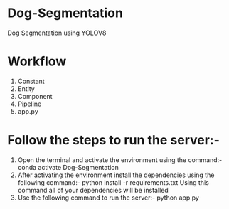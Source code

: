 # Dog-Segmentation
Dog Segmentation using YOLOV8


# Workflow
1. Constant
2. Entity
3. Component
4. Pipeline
5. app.py


# Follow the steps to run the server:-
1. Open the terminal and activate the environment using the command:- 
    conda activate Dog-Segmentation
2. After activating the environment install the dependencies using the following command:-
    python install -r requirements.txt
    Using this command all of your dependencies will be installed
3. Use the following command to run the server:-
    python app.py
